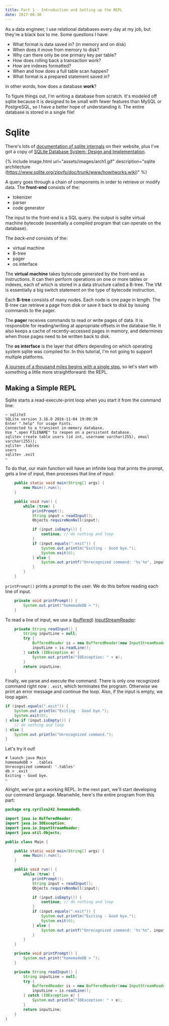 ```yaml
---
title: Part 1 - Introduction and Setting up the REPL
date: 2017-08-30
---
```


As a data engineer, I use relational databases every day at my job, but they're a black box to me. Some questions I have:
- What format is data saved in? (in memory and on disk)
- When does it move from memory to disk?
- Why can there only be one primary key per table?
- How does rolling back a transaction work?
- How are indexes formatted?
- When and how does a full table scan happen?
- What format is a prepared statement saved in?

In other words, how does a database **work**?

To figure things out, I'm writing a database from scratch. It's modeled off sqlite because it is designed to be small with fewer features than MySQL or PostgreSQL, so I have a better hope of understanding it. The entire database is stored in a single file!

# Sqlite

There's lots of [documentation of sqlite internals](https://www.sqlite.org/arch.html) on their website, plus I've got a copy of [SQLite Database System: Design and Implementation](https://play.google.com/store/books/details?id=9Z6IQQnX1JEC).

{% include image.html url="assets/images/arch1.gif" description="sqlite architecture (https://www.sqlite.org/zipvfs/doc/trunk/www/howitworks.wiki)" %}

A query goes through a chain of components in order to retrieve or modify data. The **front-end** consists of the:
- tokenizer
- parser
- code generator

The input to the front-end is a SQL query. the output is sqlite virtual machine bytecode (essentially a compiled program that can operate on the database).

The _back-end_ consists of the:
- virtual machine
- B-tree
- pager
- os interface

The **virtual machine** takes bytecode generated by the front-end as instructions. It can then perform operations on one or more tables or indexes, each of which is stored in a data structure called a B-tree. The VM is essentially a big switch statement on the type of bytecode instruction.

Each **B-tree** consists of many nodes. Each node is one page in length. The B-tree can retrieve a page from disk or save it back to disk by issuing commands to the pager.

The **pager** receives commands to read or write pages of data. It is responsible for reading/writing at appropriate offsets in the database file. It also keeps a cache of recently-accessed pages in memory, and determines when those pages need to be written back to disk.

The **os interface** is the layer that differs depending on which operating system sqlite was compiled for. In this tutorial, I'm not going to support multiple platforms.

[A journey of a thousand miles begins with a single step](https://en.wiktionary.org/wiki/a_journey_of_a_thousand_miles_begins_with_a_single_step), so let's start with something a little more straightforward: the REPL.

## Making a Simple REPL

Sqlite starts a read-execute-print loop when you start it from the command line:

```shell
~ sqlite3
SQLite version 3.16.0 2016-11-04 19:09:39
Enter ".help" for usage hints.
Connected to a transient in-memory database.
Use ".open FILENAME" to reopen on a persistent database.
sqlite> create table users (id int, username varchar(255), email varchar(255));
sqlite> .tables
users
sqlite> .exit
~
```

To do that, our main function will have an infinite loop that prints the prompt, gets a line of input, then processes that line of input:

```java
    public static void main(String[] args) {
        new Main().run();
    }

    public void run() {
        while (true) {
            printPrompt();
            String input = readInput();
            Objects.requireNonNull(input);

            if (input.isEmpty()) {
                continue; // do nothing and loop
            }
            if (input.equals(".exit")) {
                System.out.println("Exiting - Good bye.");
                System.exit(0);
            } else {
                System.out.printf("Unrecognized command: '%s'%n", input);
            }
        }
    }
```


`printPrompt()` prints a prompt to the user. We do this before reading each line of input.

```java
    private void printPrompt() {
        System.out.print("homemadeDB > ");
    }
```

To read a line of input, we use a ([buffered](https://docs.oracle.com/javase/8/docs/api/java/io/BufferedReader.html)) [InputStreamReader](https://docs.oracle.com/en/java/javase/11/docs/api/java.base/java/io/InputStreamReader.html):


```java
    private String readInput() {
        String inputLine = null;
        try {
            BufferedReader is = new BufferedReader(new InputStreamReader(System.in));
            inputLine = is.readLine();
        } catch (IOException e) {
            System.out.println("IOException: " + e);
        }
        return inputLine;
    }
```

Finally, we parse and execute the command.
There is only one recognized command right now : `.exit`, which terminates the program. Otherwise we print an error message and continue the loop.
Also, if the input is empty, we loop again.

```java
if (input.equals(".exit")) {
    System.out.println("Exiting - Good bye.");
    System.exit(0);
} else if (input.isEmpty()) {
    // do nothing and loop
} else {
    System.out.println("Unrecognized command.");
}
```

Let's try it out!
```shell
# launch java Main
homemadeDB >  .tables
Unrecognized command: '.tables'
db > .exit
Exiting - Good bye.
~
```

Alright, we've got a working REPL. In the next part, we'll start developing our command language. Meanwhile, here's the entire program from this part:

```java
package org.cyrilou242.homemadedb;

import java.io.BufferedReader;
import java.io.IOException;
import java.io.InputStreamReader;
import java.util.Objects;

public class Main {

    public static void main(String[] args) {
        new Main().run();
    }

    public void run() {
        while (true) {
            printPrompt();
            String input = readInput();
            Objects.requireNonNull(input);

            if (input.isEmpty()) {
                continue; // do nothing and loop
            }
            if (input.equals(".exit")) {
                System.out.println("Exiting - Good bye.");
                System.exit(0);
            } else {
                System.out.printf("Unrecognized command: '%s'%n", input);
            }
        }
    }

    private void printPrompt() {
        System.out.print("homemadeDB > ");
    }

    private String readInput() {
        String inputLine = null;
        try {
            BufferedReader is = new BufferedReader(new InputStreamReader(System.in));
            inputLine = is.readLine();
        } catch (IOException e) {
            System.out.println("IOException: " + e);
        }
        return inputLine;
    }
}
```

